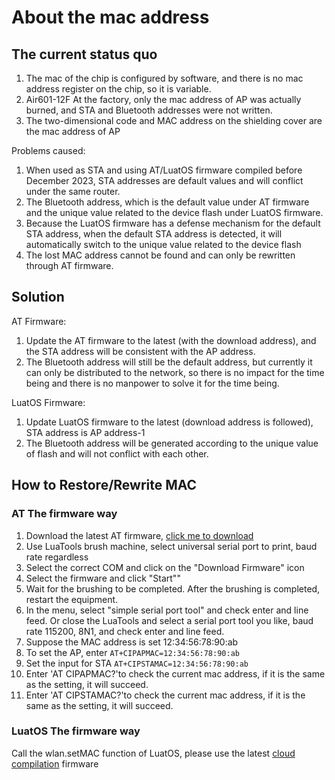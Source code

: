 # About the mac address

## The current status quo

1. The mac of the chip is configured by software, and there is no mac address register on the chip, so it is variable.
2. Air601-12F At the factory, only the mac address of AP was actually burned, and STA and Bluetooth addresses were not written.
3. The two-dimensional code and MAC address on the shielding cover are the mac address of AP

Problems caused:

1. When used as STA and using AT/LuatOS firmware compiled before December 2023, STA addresses are default values and will conflict under the same router.
2. The Bluetooth address, which is the default value under AT firmware and the unique value related to the device flash under LuatOS firmware.
3. Because the LuatOS firmware has a defense mechanism for the default STA address, when the default STA address is detected, it will automatically switch to the unique value related to the device flash
4. The lost MAC address cannot be found and can only be rewritten through AT firmware.

## Solution

AT Firmware:

1. Update the AT firmware to the latest (with the download address), and the STA address will be consistent with the AP address.
2. The Bluetooth address will still be the default address, but currently it can only be distributed to the network, so there is no impact for the time being and there is no manpower to solve it for the time being.

LuatOS Firmware:

1. Update LuatOS firmware to the latest (download address is followed), STA address is AP address-1
2. The Bluetooth address will be generated according to the unique value of flash and will not conflict with each other.

## How to Restore/Rewrite MAC

### AT The firmware way

1. Download the latest AT firmware, [click me to download](https://pan.air32.cn/s/DJTr?path=%2F%E5%90%84%E7%A7%8D%E6%B5%8B%E8%AF%95%E5%9B%BA%E4%BB%B6%2FAir601%E7%9A%84MAC%E5%9C%B0%E5%9D%80%E4%BF%AE%E6%AD%A3%E5%9B%BA%E4%BB%B6)
2. Use LuaTools brush machine, select universal serial port to print, baud rate regardless
3. Select the correct COM and click on the "Download Firmware" icon
4. Select the firmware and click "Start""
5. Wait for the brushing to be completed. After the brushing is completed, restart the equipment.
6. In the menu, select "simple serial port tool" and check enter and line feed. Or close the LuaTools and select a serial port tool you like, baud rate 115200, 8N1, and check enter and line feed.
7. Suppose the MAC address is set 12:34:56:78:90:ab
8. To set the AP, enter  `AT+CIPAPMAC=12:34:56:78:90:ab`
9. Set the input for STA `AT+CIPSTAMAC=12:34:56:78:90:ab`
10. Enter 'AT CIPAPMAC?'to check the current mac address, if it is the same as the setting, it will succeed.
11. Enter 'AT CIPSTAMAC?'to check the current mac address, if it is the same as the setting, it will succeed.

### LuatOS The firmware way

Call the wlan.setMAC function of LuatOS, please use the latest [cloud compilation](https://wiki.luatos.org/develop/compile/Cloud_compilation.html) firmware
